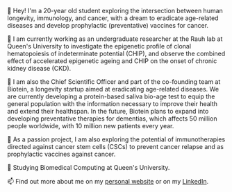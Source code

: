 👋 Hey! I'm a 20-year old student exploring the intersection between human longevity, immunology, and cancer, with a dream to eradicate age-related diseases and develop prophylactic (preventative) vaccines for cancer.

🔬 I am currently working as an undergraduate researcher at the Rauh lab at Queen's University to investigate the epigenetic profile of clonal hematopoiesis of indeterminate potential (CHIP), and observe the combined effect of accelerated epigenetic ageing and CHIP on the onset of chronic kidney disease (CKD).

🎂 I am also the Chief Scientific Officer and part of the co-founding team at Biotein, a longevity startup aimed at eradicating age-related diseases. We are currently developing a protein-based saliva bio-age test to equip the general population with the information necessary to improve their health and extend their healthspan. In the future, Biotein plans to expand into developing preventative therapies for dementias, which affects 50 million people worldwide, with 10 million new patients every year.

💉 As a passion project, I am also exploring the potential of immunotherapies directed against cancer stem cells (CSCs) to prevent cancer relapse and as prophylactic vaccines against cancer.

🏫 Studying Biomedical Computing at Queen's University.

📫 Find out more about me on my [personal website](https://akshajdarbar.com/) or on my [LinkedIn](https://linkedin.com/in/akshaj-darbar).

<!---
AkshajD/AkshajD is a ✨ special ✨ repository because its `README.md` (this file) appears on your GitHub profile.
You can click the Preview link to take a look at your changes.
--->
